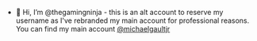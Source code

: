 - 👋 Hi, I’m @thegamingninja - this is an alt account to reserve my username as I've rebranded my main account for professional reasons. You can find my main account [@michaelgaultjr](https://github.com/michaelgaultjr)

